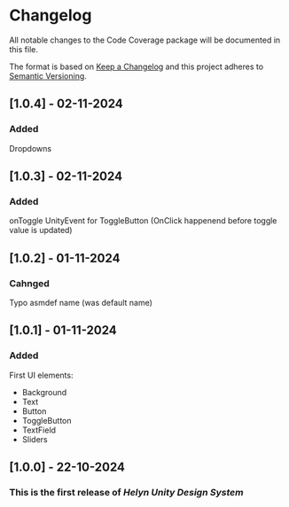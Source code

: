 # Changelog
All notable changes to the Code Coverage package will be documented in this file.

The format is based on [Keep a Changelog](http://keepachangelog.com/en/1.0.0/)
and this project adheres to [Semantic Versioning](http://semver.org/spec/v2.0.0.html).


## [1.0.4] - 02-11-2024
### Added
Dropdowns


## [1.0.3] - 02-11-2024
### Added
onToggle UnityEvent for ToggleButton (OnClick happenend before toggle value is updated)


## [1.0.2] - 01-11-2024
### Cahnged
Typo
asmdef name (was default name)

## [1.0.1] - 01-11-2024
### Added
First UI elements:
- Background
- Text
- Button
- ToggleButton
- TextField
- Sliders

## [1.0.0] - 22-10-2024
### This is the first release of *Helyn Unity Design System*
